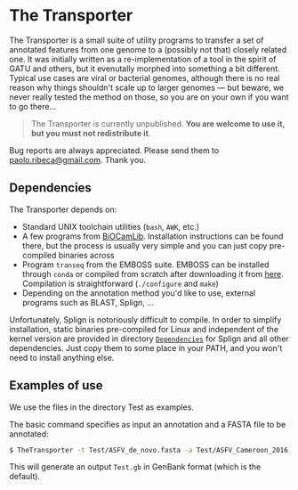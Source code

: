 # The Transporter

The Transporter is a small suite of utility programs to transfer a set of annotated features from one genome to a (possibly not that) closely related one. It was initially written as a re-implementation of a tool in the spirit of GATU and others, but it evenutally morphed into something a bit different. Typical use cases are viral or bacterial genomes, although there is no real reason why things shouldn't scale up to larger genomes &mdash; but beware, we never really tested the method on those, so you are on your own if you want to go there... 

> The Transporter is currently unpublished. **You are welcome to use it, but you must not redistribute it**.

Bug reports are always appreciated. Please send them to [paolo.ribeca@gmail.com](mailto:paolo.ribeca@gmail.com). Thank you.

## Dependencies

The Transporter depends on:
* Standard UNIX toolchain utilities (`bash`, `AWK`, etc.)
* A few programs from [BiOCamLib](https://github.com/PaoloRibeca/BiOCamLib). Installation instructions can be found there, but the process is usually very simple and you can just copy pre-compiled binaries across
* Program `transeq` from the EMBOSS suite. EMBOSS can be installed through `conda` or compiled from scratch after downloading it from [here](https://emboss.sourceforge.net/download/). Compilation is straightforward (`./configure` and `make`)
* Depending on the annotation method you'd like to use, external programs such as BLAST, Splign, ...

Unfortunately, Splign is notoriously difficult to compile. In order to simplify installation, static binaries pre-compiled for Linux and independent of the kernel version are provided in directory [`Dependencies`](Dependencies) for Splign and all other dependencies. Just copy them to some place in your PATH, and you won't need to install anything else.

## Examples of use

We use the files in the directory Test as examples.

The basic command specifies as input an annotation and a FASTA file to be annotated:

```bash
$ TheTransporter -t Test/ASFV_de_novo.fasta -a Test/ASFV_Cameroon_2016.gbk -o Test
```
This will generate an output `Test.gb` in GenBank format (which is the default).

